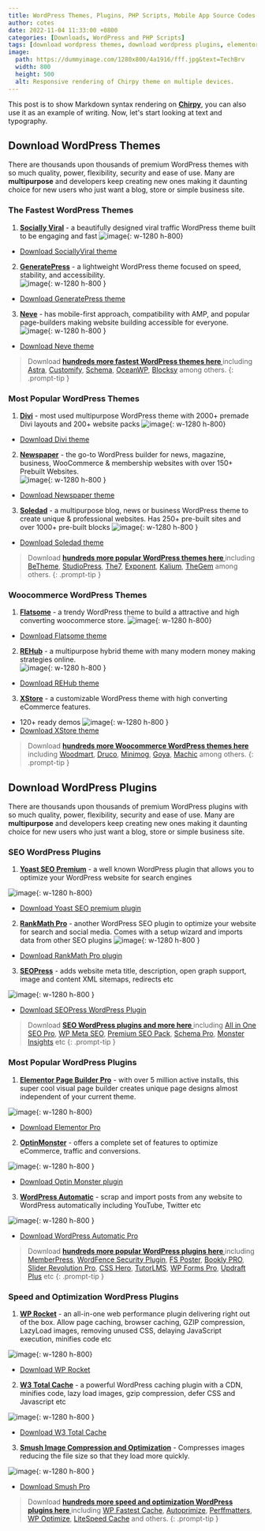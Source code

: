 ```yaml
---
title: WordPress Themes, Plugins, PHP Scripts, Mobile App Source Codes and Forum Scripts
author: cotes
date: 2022-11-04 11:33:00 +0800
categories: [Downloads, WordPress and PHP Scripts]
tags: [download wordpress themes, download wordpress plugins, elementor template kits, xenforo addons, xenforo styles, php scripts ]
image:
  path: https://dummyimage.com/1280x800/4a1916/fff.jpg&text=TechBrv
  width: 800
  height: 500
  alt: Responsive rendering of Chirpy theme on multiple devices.
---
```


This post is to show Markdown syntax rendering on [**Chirpy**](https://github.com/cotes2020/jekyll-theme-chirpy/fork), you can also use it as an example of writing. Now, let's start looking at text and typography.

## **Download WordPress Themes**
There are thousands upon thousands of premium WordPress themes with so much quality, power, flexibility, security and ease of use. Many are **multipurpose** and developers keep creating new ones making it daunting choice for new users who just want a blog, store or simple business site. 
### **The Fastest WordPress Themes**
1. <a href="https://demo.mythemeshop.com/s/?theme=SociallyViral" rel="noopener noreferrer" target="_blank">**Socially Viral**</a> - a beautifully designed viral traffic WordPress theme built to be engaging and fast
![image](https://dummyimage.com/1280x800/f3866f/fff.jpg&text=TechBrv){: w-1280 h-800}
- <a href="https://exe.com" target="_blank" rel="noopener nofollow" >Download SociallyViral theme</a>
2. <a href="https://generatepress.com/site-library" rel="noopener noreferrer" target="_blank">**GeneratePress**</a> - a lightweight WordPress theme focused on speed, stability, and accessibility.  
![image](https://dummyimage.com/1280x800/f3866f/fff.jpg&text=TechBrv){: w-1280 h-800 }
- <a href="https://exe.io" target="_blank" rel="noopener nofollow" >Download GeneratePress theme</a>  
3. <a href="https://themeisle.com/themes/neve/starter-sites" rel="noopener noreferrer" target="_blank">**Neve**</a> - has mobile-first approach, compatibility with AMP, and popular page-builders making website building accessible for everyone.  
![image](https://dummyimage.com/1280x800/f3866f/fff.jpg&text=TechBrv){: w-1280 h-800 }  
- <a href="https://exe.io" target="_blank" rel="noopener nofollow" >Download Neve theme</a>  

> Download **<a href="https://sheets.google.com" target="_blank">hundreds more fastest WordPress themes here </a>** including <a href="https://wpastra.com/starter-templates" target="_blank" rel="noopener noreferrer" >Astra</a>,  <a href="https://pressmaximum.com/customify/site-library" target="_blank" rel="noopener noreferrer">Customify</a>, <a href="https://demo.mythemeshop.com/s/?theme=Schema" target="_blank" rel="noopener noreferrer" >Schema</a>, <a href="https://oceanwp.org/demos/" target="_blank" rel="noopener noreferrer" >OceanWP</a>, <a href="https://creativethemes.com/blocksy/starter-sites/" target="_blank" rel="noopener noreferrer">Blocksy</a> among others. 
{: .prompt-tip }  

### **Most Popular WordPress Themes**
1. <a href="https://www.elegantthemes.com/layouts/" rel="noopener noreferrer" target="_blank">**Divi**</a> - most used multipurpose WordPress theme with 2000+ premade Divi layouts and 200+ website packs
![image](https://dummyimage.com/1280x800/f3866f/fff.jpg&text=Divi+WordPress+theme){: w-1280 h-800}
- <a href="https://exe.com" target="_blank" rel="noopener nofollow" >Download Divi theme</a>
2. <a href="https://demo.tagdiv.com/select_demo/newspaper-prebuilt-websites" rel="noopener noreferrer" target="_blank">**Newspaper**</a> - the go-to WordPress builder for news, magazine, business, WooCommerce & membership websites with over 150+ Prebuilt Websites.  
![image](https://dummyimage.com/1280x800/f3866f/fff.jpg&text=Newspaper+WordPress+theme){: w-1280 h-800 }
- <a href="https://exe.io" target="_blank" rel="noopener nofollow" >Download Newspaper theme</a>  
3. <a href="https://soledad.pencidesign.net/landing-page" rel="noopener noreferrer" target="_blank">**Soledad**</a> - a multipurpose blog, news or business WordPress theme to create unique & professional websites. Has 250+ pre-built sites and over 1000+ pre-built blocks
![image](https://dummyimage.com/1280x800/f3866f/fff.jpg&text=Soledad+WordPress+theme){: w-1280 h-800 }  
- <a href="https://exe.io" target="_blank" rel="noopener nofollow" >Download Soledad theme</a>  

> Download **<a href="https://sheets.google.com" target="_blank">hundreds more popular WordPress themes here </a>** including <a href="https://muffingroup.com/betheme" target="_blank" rel="noopener noreferrer">BeTheme</a>, <a href="https://www.studiopress.com/themes" target="_blank" rel="noopener noreferrer" >StudioPress</a>, <a href="https://the7.io/?term=elementor#!/demos" target="_blank" rel="noopener noreferrer" >The7</a>,  <a href="https://exponentwptheme.com" target="_blank" rel="noopener noreferrer">Exponent</a>, <a href="https://kaliumtheme.com" target="_blank" rel="noopener noreferrer" >Kalium</a>, <a href="https://codex-themes.com/thegem/meta-splash" target="_blank" rel="noopener noreferrer">TheGem</a> among others. 
{: .prompt-tip }


### **Woocommerce WordPress Themes**
1. <a href="https://flatsome3.uxthemes.com" rel="noopener noreferrer" target="_blank">**Flatsome**</a> - a trendy WordPress theme to build a attractive and high converting woocommerce store. 
![image](https://dummyimage.com/1280x800/f3866f/fff.jpg&text=Flatsome+Woocommerce+theme){: w-1280 h-800}
- <a href="https://exe.com" target="_blank" rel="noopener nofollow" >Download Flatsome theme</a>
2. <a href="https://themeforest.net/item/rehub-directory-multi-vendor-shop-coupon-affiliate-theme/7646339" rel="noopener noreferrer" target="_blank">**REHub**</a> - a multipurpose hybrid theme with many modern money making strategies online.  
![image](https://dummyimage.com/1280x800/f3866f/fff.jpg&text=REHub+Woocommerce+theme){: w-1280 h-800 }
- <a href="https://exe.io" target="_blank" rel="noopener nofollow" >Download REHub theme</a>  
3. <a href="https://xstore.8theme.com/#demos-content" rel="noopener noreferrer" target="_blank">**XStore**</a> - a customizable WordPress theme with high converting eCommerce features.  
- 120+ ready demos
![image](https://dummyimage.com/1280x800/f3866f/fff.jpg&text=XStore+Woocommerce+theme){: w-1280 h-800 }  
- <a href="https://exe.io" target="_blank" rel="noopener nofollow" >Download XStore theme</a>  

> Download **<a href="https://sheets.google.com" target="_blank">hundreds more Woocommerce WordPress themes here </a>** including <a href="https://woodmart.xtemos.com" target="_blank" rel="noopener noreferrer" >Woodmart</a>,  <a href="https://demo.theme-sky.com/druco/" target="_blank" rel="noopener noreferrer">Druco</a>, <a href="https://minimog-landing.thememove.com" target="_blank" rel="noopener noreferrer" >Minimog</a>, <a href="https://themeforest.net/item/goya-modern-woocommerce-theme/25175097" target="_blank" rel="noopener noreferrer" >Goya</a>, <a href="https://klbtheme.com/machic/intro" target="_blank" rel="noopener noreferrer">Machic</a> among others. 
{: .prompt-tip }  



## **Download WordPress Plugins**
There are thousands upon thousands of premium WordPress plugins with so much quality, power, flexibility, security and ease of use. Many are **multipurpose** and developers keep creating new ones making it daunting choice for new users who just want a blog, store or simple business site. 
### **SEO WordPress Plugins**
1. <a href="https://yoast.com/wordpress/plugins/seo" rel="noopener noreferrer" target="_blank">**Yoast SEO Premium**</a> - a well known WordPress plugin that allows you to optimize your WordPress website for search engines  

![image](https://dummyimage.com/1280x800/f3866f/fff.jpg&text=Yoast+SEO+Plugin){: w-1280 h-800}  
- <a href="https://exe.com" target="_blank" rel="noopener nofollow" >Download Yoast SEO premium plugin</a>
2. <a href="https://rankmath.com/" rel="noopener noreferrer" target="_blank">**RankMath Pro**</a> - another WordPress SEO plugin to optimize your website for search and social media. Comes with a setup wizard and imports data from other SEO plugins
![image](https://dummyimage.com/1280x800/f3866f/fff.jpg&text=RankMath+SEO+Plugin){: w-1280 h-800 }  

- <a href="https://exe.io" target="_blank" rel="noopener nofollow" >Download RankMath Pro plugin</a>  
3. <a href="https://www.seopress.org" rel="noopener noreferrer" target="_blank">**SEOPress**</a> - adds website meta title, description, open graph support, image and content XML sitemaps, redirects etc  

![image](https://dummyimage.com/1280x800/f3866f/fff.jpg&text=SEOPress+WordPress+Plugin){: w-1280 h-800 }  

- <a href="https://exe.io" target="_blank" rel="noopener nofollow" >Download SEOPress WordPress Plugin</a>  


> Download **<a href="https://sheets.google.com" target="_blank">SEO WordPress plugins and more here </a>** including <a href="https://aioseo.com" target="_blank" rel="noopener noreferrer" >All in One SEO Pro</a>,  <a href="https://www.joomunited.com/wordpress-products/wp-meta-seo" target="_blank" rel="noopener noreferrer">WP Meta SEO</a>, <a href="http://premiumseopack.com/" target="_blank" rel="noopener noreferrer" >Premium SEO Pack</a>, <a href="https://wpschema.com" target="_blank" rel="noopener noreferrer" >Schema Pro</a>, <a href="https://www.monsterinsights.com/" target="_blank" rel="noopener noreferrer">Monster Insights</a> etc
{: .prompt-tip }  

### **Most Popular WordPress Plugins**
1. <a href="https://elementor.com/" rel="noopener noreferrer" target="_blank">**Elementor Page Builder Pro**</a> - with over 5 million active installs, this super cool visual page builder creates unique page designs almost independent of your current theme.

![image](https://dummyimage.com/1280x800/f3866f/fff.jpg&text=Elementor+Pro+WordPress){: w-1280 h-800}  

- <a href="https://exe.com" target="_blank" rel="noopener nofollow" >Download Elementor Pro</a>
2. <a href="https://demo.tagdiv.com/select_demo/newspaper-prebuilt-websites" rel="noopener noreferrer" target="_blank">**OptinMonster**</a> - offers a complete set of features to optimize eCommerce, traffic and conversions.  

![image](https://dummyimage.com/1280x800/f3866f/fff.jpg&text=Optin+Monster+Plugin){: w-1280 h-800 }  

- <a href="https://exe.io" target="_blank" rel="noopener nofollow" >Download Optin Monster plugin</a>  
3. <a href="https://wpautomatic.com/" rel="noopener noreferrer" target="_blank">**WordPress Automatic**</a> - scrap and import posts from any website to WordPress automatically including YouTube, Twitter etc

![image](https://dummyimage.com/1280x800/f3866f/fff.jpg&text=WordPress+Automatic){: w-1280 h-800 }  

- <a href="https://exe.io" target="_blank" rel="noopener nofollow" >Download WordPress Automatic Pro</a>  


> Download **<a href="https://sheets.google.com" target="_blank">hundreds more popular WordPress plugins here </a>** including <a href="https://memberpress.com/" target="_blank" rel="noopener noreferrer">MemberPress</a>, <a href="https://www.wordfence.com/" target="_blank" rel="noopener noreferrer" >WordFence Security Plugin</a>, <a href="https://codecanyon.net/item/fs-poster-wordpress-auto-poster-scheduler/22192139" target="_blank" rel="noopener noreferrer" >FS Poster</a>,  <a href="https://codecanyon.net/item/bookly-booking-plugin-responsive-appointment-booking-and-scheduling/7226091" target="_blank" rel="noopener noreferrer">Bookly PRO</a>, <a href="https://codecanyon.net/item/slider-revolution-responsive-wordpress-plugin/2751380" target="_blank" rel="noopener noreferrer" >Slider Revolution Pro</a>, <a href="https://www.csshero.org/" target="_blank" rel="noopener noreferrer">CSS Hero</a>, <a href="https://www.csshero.org/" target="_blank" rel="noopener noreferrer">TutorLMS</a>, <a href="https://wpforms.com/" target="_blank" rel="noopener noreferrer">WP Forms Pro</a>, <a href="https://wordpress.org/plugins/updraftplus/" target="_blank" rel="noopener noreferrer">Updraft Plus</a> etc 
{: .prompt-tip }


### **Speed and Optimization WordPress Plugins**
1. <a href="https://flatsome3.uxthemes.com" rel="noopener noreferrer" target="_blank">**WP Rocket**</a> - an all-in-one web performance plugin delivering right out of the box. Allow page caching, browser caching, GZIP compression, LazyLoad images, removing unused CSS, delaying JavaScript execution, minifies code etc 

![image](https://dummyimage.com/1280x800/f3866f/fff.jpg&text=WP+Rocket+Pro){: w-1280 h-800}  

- <a href="https://exe.com" target="_blank" rel="noopener nofollow" >Download WP Rocket</a>
2. <a href="https://wordpress.org/plugins/w3-total-cache/" rel="noopener noreferrer" target="_blank">**W3 Total Cache**</a> - a powerful WordPress caching plugin with a CDN, minifies code, lazy load images, gzip compression, defer CSS and Javascript etc  
  
![image](https://dummyimage.com/1280x800/f3866f/fff.jpg&text=W3+Total+Cache+Plugin){: w-1280 h-800 }  

- <a href="https://exe.io" target="_blank" rel="noopener nofollow" >Download W3 Total Cache</a>  
3. <a href="https://wordpress.org/plugins/wp-smushit/" rel="noopener noreferrer" target="_blank">**Smush Image Compression and Optimization**</a> - Compresses images reducing the file size so that they load more quickly.  

![image](https://dummyimage.com/1280x800/f3866f/fff.jpg&text=Smush+Pro+WordPress+Plugin){: w-1280 h-800 }  

- <a href="https://exe.io" target="_blank" rel="noopener nofollow" >Download Smush Pro</a>  


> Download **<a href="https://sheets.google.com" target="_blank">hundreds more speed and optimization WordPress plugins here </a>** including <a href="https://wordpress.org/plugins/wp-fastest-cache/" target="_blank" rel="noopener noreferrer" >WP Fastest Cache</a>,  <a href="https://wordpress.org/plugins/autoptimize/" target="_blank" rel="noopener noreferrer">Autoprimize</a>, <a href="https://athemes.com/go/perfmatters" target="_blank" rel="noopener noreferrer" >Perffmatters</a>, <a href="https://getwpo.com/buy" target="_blank" rel="noopener noreferrer" >WP Optimize</a>, <a href="https://www.litespeedtech.com/products/cache-plugins/wordpress-acceleration" target="_blank" rel="noopener noreferrer">LiteSpeed Cache</a> and others. 
{: .prompt-tip }  
